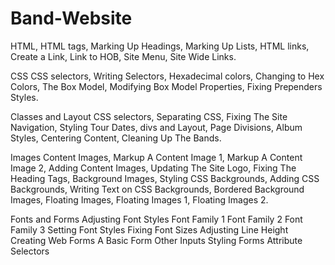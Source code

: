 # Band-Website
HTML,
HTML tags,
Marking Up Headings,
Marking Up Lists,
HTML links,
Create a Link,
Link to HOB,
Site Menu,
Site Wide Links.

CSS
CSS selectors,
Writing Selectors,
Hexadecimal colors,
Changing to Hex Colors,
The Box Model,
Modifying Box Model Properties,
Fixing Prependers Styles.

Classes and Layout
CSS selectors,
Separating CSS,
Fixing The Site Navigation,
Styling Tour Dates,
divs and Layout,
Page Divisions,
Album Styles,
Centering Content,
Cleaning Up The Bands.

Images
Content Images,
Markup A Content Image 1,
Markup A Content Image 2,
Adding Content Images,
Updating The Site Logo,
Fixing The Heading Tags,
Background Images,
Styling CSS Backgrounds,
Adding CSS Backgrounds,
Writing Text on CSS Backgrounds,
Bordered Background Images,
Floating Images,
Floating Images 1,
Floating Images 2.

Fonts and Forms
Adjusting Font Styles
Font Family 1
Font Family 2
Font Family 3
Setting Font Styles
Fixing Font Sizes
Adjusting Line Height
Creating Web Forms
A Basic Form
Other Inputs
Styling Forms
Attribute Selectors
